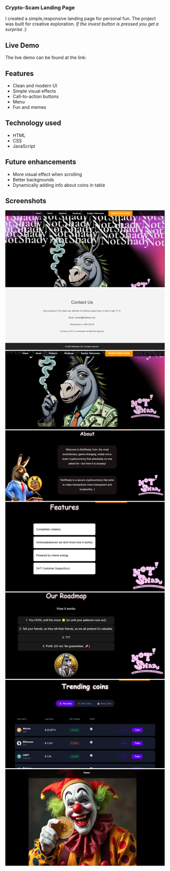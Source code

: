 ### Crypto-Scam Landing Page
I created a simple,responsive landing page for personal fun.
The project was built for creative exploration.
*If the invest button is pressed you get a surprise :)*

## Live Demo
The live demo can be found at the link:

## Features
* Clean and modern UI
* Simple visual effects
* Call-to-action buttons
* Menu
* Fun and memes

## Technology used
* HTML
* CSS
* JavaScript

## Future enhancements
* More visual effect when scrolling
* Better backgrounds
* Dynamically adding info about coins in table

## Screenshots
![Screenshot 2025-02-21 170924.png](images/screenshots/Screenshot%202025-02-21%20170924.png)
![Screenshot 2025-02-21 170939.png](images/screenshots/Screenshot%202025-02-21%20170939.png)
![Screenshot 2025-02-21 170948.png](images/screenshots/Screenshot%202025-02-21%20170948.png)
![Screenshot 2025-02-21 170956.png](images/screenshots/Screenshot%202025-02-21%20170956.png)
![Screenshot 2025-02-21 171002.png](images/screenshots/Screenshot%202025-02-21%20171002.png)
![Screenshot 2025-02-21 171009.png](images/screenshots/Screenshot%202025-02-21%20171009.png)
![Screenshot 2025-02-21 171016.png](images/screenshots/Screenshot%202025-02-21%20171016.png)
![Screenshot 2025-02-21 171025.png](images/screenshots/Screenshot%202025-02-21%20171025.png)



